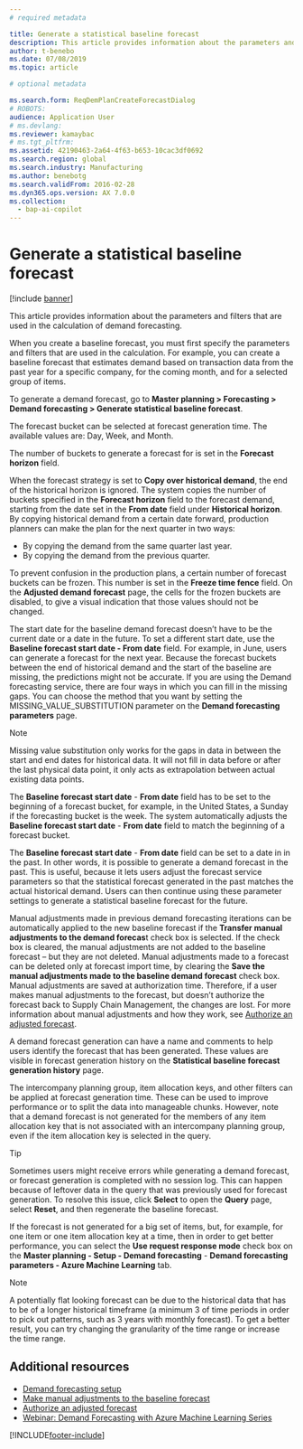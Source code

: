 ```yaml
---
# required metadata

title: Generate a statistical baseline forecast
description: This article provides information about the parameters and filters that are used in the calculation of demand forecasting. 
author: t-benebo
ms.date: 07/08/2019
ms.topic: article

# optional metadata

ms.search.form: ReqDemPlanCreateForecastDialog
# ROBOTS: 
audience: Application User
# ms.devlang: 
ms.reviewer: kamaybac
# ms.tgt_pltfrm: 
ms.assetid: 42190463-2a64-4f63-b653-10cac3df0692
ms.search.region: global
ms.search.industry: Manufacturing
ms.author: benebotg
ms.search.validFrom: 2016-02-28
ms.dyn365.ops.version: AX 7.0.0
ms.collection:
  - bap-ai-copilot
---
```


# Generate a statistical baseline forecast

[!include [banner](../includes/banner.md)]

This article provides information about the parameters and filters that are used in the calculation of demand forecasting. 

When you create a baseline forecast, you must first specify the parameters and filters that are used in the calculation. For example, you can create a baseline forecast that estimates demand based on transaction data from the past year for a specific company, for the coming month, and for a selected group of items. 

To generate a demand forecast, go to **Master planning &gt; Forecasting &gt; Demand forecasting &gt; Generate statistical baseline forecast**. 

The forecast bucket can be selected at forecast generation time. The available values are: Day, Week, and Month. 

The number of buckets to generate a forecast for is set in the **Forecast horizon** field. 

When the forecast strategy is set to **Copy over historical demand**, the end of the historical horizon is ignored. The system copies the number of buckets specified in the **Forecast horizon** field to the forecast demand, starting from the date set in the **From date** field under **Historical horizon**. By copying historical demand from a certain date forward, production planners can make the plan for the next quarter in two ways:

-   By copying the demand from the same quarter last year.
-   By copying the demand from the previous quarter.

To prevent confusion in the production plans, a certain number of forecast buckets can be frozen. This number is set in the **Freeze time fence** field. On the **Adjusted demand forecast** page, the cells for the frozen buckets are disabled, to give a visual indication that those values should not be changed. 

The start date for the baseline demand forecast doesn’t have to be the current date or a date in the future. To set a different start date, use the **Baseline forecast start date - From date** field. For example, in June, users can generate a forecast for the next year. Because the forecast buckets between the end of historical demand and the start of the baseline are missing, the predictions might not be accurate. If you are using the Demand forecasting service, there are four ways in which you can fill in the missing gaps. You can choose the method that you want by setting the MISSING\_VALUE\_SUBSTITUTION parameter on the **Demand forecasting parameters** page. 

> [!NOTE]
> Missing value substitution only works for the gaps in data in between the start and end dates for historical data. It will not fill in data before or after the last physical data point, it only acts as extrapolation between actual existing data points. 

The **Baseline forecast start date** - **From date** field has to be set to the beginning of a forecast bucket, for example, in the United States, a Sunday if the forecasting bucket is the week. The system automatically adjusts the **Baseline forecast start date** - **From date** field to match the beginning of a forecast bucket. 

The **Baseline forecast start date** - **From date** field can be set to a date in in the past. In other words, it is possible to generate a demand forecast in the past. This is useful, because it lets users adjust the forecast service parameters so that the statistical forecast generated in the past matches the actual historical demand. Users can then continue using these parameter settings to generate a statistical baseline forecast for the future. 

Manual adjustments made in previous demand forecasting iterations can be automatically applied to the new baseline forecast if the **Transfer manual adjustments to the demand forecas**t check box is selected. If the check box is cleared, the manual adjustments are not added to the baseline forecast – but they are not deleted. Manual adjustments made to a forecast can be deleted only at forecast import time, by clearing the **Save the manual adjustments made to the baseline demand forecast** check box. Manual adjustments are saved at authorization time. Therefore, if a user makes manual adjustments to the forecast, but doesn’t authorize the forecast back to Supply Chain Management, the changes are lost. For more information about manual adjustments and how they work, see [Authorize an adjusted forecast](authorize-adjusted-forecast.md). 

A demand forecast generation can have a name and comments to help users identify the forecast that has been generated. These values are visible in forecast generation history on the **Statistical baseline forecast generation history** page. 

The intercompany planning group, item allocation keys, and other filters can be applied at forecast generation time. These can be used to improve performance or to split the data into manageable chunks. However, note that a demand forecast is not generated for the members of any item allocation key that is not associated with an intercompany planning group, even if the item allocation key is selected in the query. 

> [!TIP]
> Sometimes users might receive errors while generating a demand forecast, or forecast generation is completed with no session log. This can happen because of leftover data in the query that was previously used for forecast generation. To resolve this issue, click **Select** to open the **Query** page, select **Reset**, and then regenerate the baseline forecast. 

If the forecast is not generated for a big set of items, but, for example, for one item or one item allocation key at a time, then in order to get better performance, you can select the **Use request response mode** check box on the **Master planning - Setup - Demand forecasting** - **Demand forecasting parameters - Azure Machine Learning** tab.

> [!NOTE]
> A potentially flat looking forecast can be due to the historical data that has to be of a longer historical timeframe (a minimum 3 of time periods in order to pick out patterns, such as 3 years with monthly forecast). To get a better result, you can try changing the granularity of the time range or increase the time range.

## Additional resources

- [Demand forecasting setup](demand-forecasting-setup.md)
- [Make manual adjustments to the baseline forecast](manual-adjustments-baseline-forecast.md)
- [Authorize an adjusted forecast](authorize-adjusted-forecast.md)
- [Webinar: Demand Forecasting with Azure Machine Learning Series](https://aka.ms/DemandForecastingwithAzureMachineLearningSeries)

[!INCLUDE[footer-include](../../includes/footer-banner.md)]

